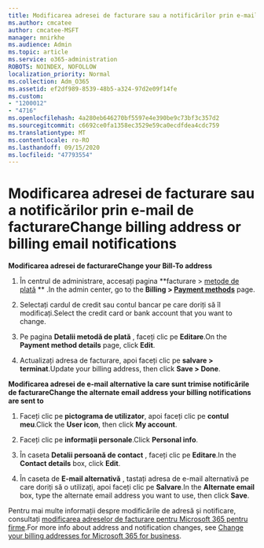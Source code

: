 ```yaml
---
title: Modificarea adresei de facturare sau a notificărilor prin e-mail de facturare
ms.author: cmcatee
author: cmcatee-MSFT
manager: mnirkhe
ms.audience: Admin
ms.topic: article
ms.service: o365-administration
ROBOTS: NOINDEX, NOFOLLOW
localization_priority: Normal
ms.collection: Adm_O365
ms.assetid: ef2df989-8539-48b5-a324-97d2e09f14fe
ms.custom:
- "1200012"
- "4716"
ms.openlocfilehash: 4a280eb646270bf5597e4e390be9c73bf3c357d2
ms.sourcegitcommit: c6692ce0fa1358ec3529e59ca0ecdfdea4cdc759
ms.translationtype: MT
ms.contentlocale: ro-RO
ms.lasthandoff: 09/15/2020
ms.locfileid: "47793554"
---
```

# <a name="change-billing-address-or-billing-email-notifications"></a><span data-ttu-id="f630d-102">Modificarea adresei de facturare sau a notificărilor prin e-mail de facturare</span><span class="sxs-lookup"><span data-stu-id="f630d-102">Change billing address or billing email notifications</span></span>

<span data-ttu-id="f630d-103">**Modificarea adresei de facturare**</span><span class="sxs-lookup"><span data-stu-id="f630d-103">**Change your Bill-To address**</span></span>

1. <span data-ttu-id="f630d-104">În centrul de administrare, accesați pagina \*\*facturare > [metode de plată](https://go.microsoft.com/fwlink/p/?linkid=2018806) \*\* .</span><span class="sxs-lookup"><span data-stu-id="f630d-104">In the admin center, go to the **Billing > [Payment methods](https://go.microsoft.com/fwlink/p/?linkid=2018806)** page.</span></span>

2. <span data-ttu-id="f630d-105">Selectați cardul de credit sau contul bancar pe care doriți să îl modificați.</span><span class="sxs-lookup"><span data-stu-id="f630d-105">Select the credit card or bank account that you want to change.</span></span>

3. <span data-ttu-id="f630d-106">Pe pagina **Detalii metodă de plată** , faceți clic pe **Editare**.</span><span class="sxs-lookup"><span data-stu-id="f630d-106">On the **Payment method details** page, click **Edit**.</span></span>

4. <span data-ttu-id="f630d-107">Actualizați adresa de facturare, apoi faceți clic pe **salvare > terminat**.</span><span class="sxs-lookup"><span data-stu-id="f630d-107">Update your billing address, then click **Save > Done**.</span></span>

<span data-ttu-id="f630d-108">**Modificarea adresei de e-mail alternative la care sunt trimise notificările de facturare**</span><span class="sxs-lookup"><span data-stu-id="f630d-108">**Change the alternate email address your billing notifications are sent to**</span></span> 

1. <span data-ttu-id="f630d-109">Faceți clic pe **pictograma de utilizator**, apoi faceți clic pe **contul meu**.</span><span class="sxs-lookup"><span data-stu-id="f630d-109">Click the **User icon**, then click **My account**.</span></span>

2. <span data-ttu-id="f630d-110">Faceți clic pe **informații personale**.</span><span class="sxs-lookup"><span data-stu-id="f630d-110">Click **Personal info**.</span></span>

3. <span data-ttu-id="f630d-111">În caseta **Detalii persoană de contact** , faceți clic pe **Editare**.</span><span class="sxs-lookup"><span data-stu-id="f630d-111">In the **Contact details** box, click **Edit**.</span></span>

4. <span data-ttu-id="f630d-112">În caseta de **E-mail alternativă** , tastați adresa de e-mail alternativă pe care doriți să o utilizați, apoi faceți clic pe **Salvare**.</span><span class="sxs-lookup"><span data-stu-id="f630d-112">In the **Alternate email** box, type the alternate email address you want to use, then click **Save**.</span></span>

<span data-ttu-id="f630d-113">Pentru mai multe informații despre modificările de adresă și notificare, consultați [modificarea adreselor de facturare pentru Microsoft 365 pentru firme](https://docs.microsoft.com/microsoft-365/commerce/billing-and-payments/change-your-billing-addresses?view=o365-worldwide).</span><span class="sxs-lookup"><span data-stu-id="f630d-113">For more info about address and notification changes, see [Change your billing addresses for Microsoft 365 for business](https://docs.microsoft.com/microsoft-365/commerce/billing-and-payments/change-your-billing-addresses?view=o365-worldwide).</span></span>
